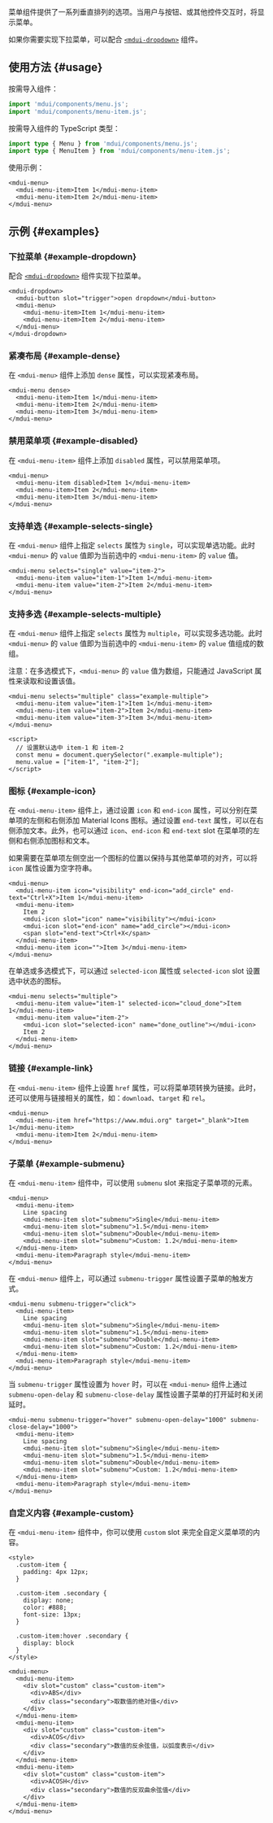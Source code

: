 菜单组件提供了一系列垂直排列的选项。当用户与按钮、或其他控件交互时，将显示菜单。

如果你需要实现下拉菜单，可以配合 [`<mdui-dropdown>`](/zh-cn/docs/2/components/dropdown) 组件。

## 使用方法 {#usage}

按需导入组件：

```js
import 'mdui/components/menu.js';
import 'mdui/components/menu-item.js';
```

按需导入组件的 TypeScript 类型：

```ts
import type { Menu } from 'mdui/components/menu.js';
import type { MenuItem } from 'mdui/components/menu-item.js';
```

使用示例：

```html,example,playgroundId=295
<mdui-menu>
  <mdui-menu-item>Item 1</mdui-menu-item>
  <mdui-menu-item>Item 2</mdui-menu-item>
</mdui-menu>
```

## 示例 {#examples}

### 下拉菜单 {#example-dropdown}

配合 [`<mdui-dropdown>`](/zh-cn/docs/2/components/dropdown) 组件实现下拉菜单。

```html,example,expandable,playgroundId=296
<mdui-dropdown>
  <mdui-button slot="trigger">open dropdown</mdui-button>
  <mdui-menu>
    <mdui-menu-item>Item 1</mdui-menu-item>
    <mdui-menu-item>Item 2</mdui-menu-item>
  </mdui-menu>
</mdui-dropdown>
```

### 紧凑布局 {#example-dense}

在 `<mdui-menu>` 组件上添加 `dense` 属性，可以实现紧凑布局。

```html,example,expandable,playgroundId=297
<mdui-menu dense>
  <mdui-menu-item>Item 1</mdui-menu-item>
  <mdui-menu-item>Item 2</mdui-menu-item>
  <mdui-menu-item>Item 3</mdui-menu-item>
</mdui-menu>
```

### 禁用菜单项 {#example-disabled}

在 `<mdui-menu-item>` 组件上添加 `disabled` 属性，可以禁用菜单项。

```html,example,expandable,playgroundId=298
<mdui-menu>
  <mdui-menu-item disabled>Item 1</mdui-menu-item>
  <mdui-menu-item>Item 2</mdui-menu-item>
  <mdui-menu-item>Item 3</mdui-menu-item>
</mdui-menu>
```

### 支持单选 {#example-selects-single}

在 `<mdui-menu>` 组件上指定 `selects` 属性为 `single`，可以实现单选功能。此时 `<mdui-menu>` 的 `value` 值即为当前选中的 `<mdui-menu-item>` 的 `value` 值。

```html,example,expandable,playgroundId=299
<mdui-menu selects="single" value="item-2">
  <mdui-menu-item value="item-1">Item 1</mdui-menu-item>
  <mdui-menu-item value="item-2">Item 2</mdui-menu-item>
</mdui-menu>
```

### 支持多选 {#example-selects-multiple}

在 `<mdui-menu>` 组件上指定 `selects` 属性为 `multiple`，可以实现多选功能。此时 `<mdui-menu>` 的 `value` 值即为当前选中的 `<mdui-menu-item>` 的 `value` 值组成的数组。

注意：在多选模式下，`<mdui-menu>` 的 `value` 值为数组，只能通过 JavaScript 属性来读取和设置该值。

```html,example,expandable,playgroundId=300
<mdui-menu selects="multiple" class="example-multiple">
  <mdui-menu-item value="item-1">Item 1</mdui-menu-item>
  <mdui-menu-item value="item-2">Item 2</mdui-menu-item>
  <mdui-menu-item value="item-3">Item 3</mdui-menu-item>
</mdui-menu>

<script>
  // 设置默认选中 item-1 和 item-2
  const menu = document.querySelector(".example-multiple");
  menu.value = ["item-1", "item-2"];
</script>
```

### 图标 {#example-icon}

在 `<mdui-menu-item>` 组件上，通过设置 `icon` 和 `end-icon` 属性，可以分别在菜单项的左侧和右侧添加 Material Icons 图标。通过设置 `end-text` 属性，可以在右侧添加文本。此外，也可以通过 `icon`、`end-icon` 和 `end-text` slot 在菜单项的左侧和右侧添加图标和文本。

如果需要在菜单项左侧空出一个图标的位置以保持与其他菜单项的对齐，可以将 `icon` 属性设置为空字符串。

```html,example,expandable,playgroundId=301
<mdui-menu>
  <mdui-menu-item icon="visibility" end-icon="add_circle" end-text="Ctrl+X">Item 1</mdui-menu-item>
  <mdui-menu-item>
    Item 2
    <mdui-icon slot="icon" name="visibility"></mdui-icon>
    <mdui-icon slot="end-icon" name="add_circle"></mdui-icon>
    <span slot="end-text">Ctrl+X</span>
  </mdui-menu-item>
  <mdui-menu-item icon="">Item 3</mdui-menu-item>
</mdui-menu>
```

在单选或多选模式下，可以通过 `selected-icon` 属性或 `selected-icon` slot 设置选中状态的图标。

```html,example,expandable,playgroundId=302
<mdui-menu selects="multiple">
  <mdui-menu-item value="item-1" selected-icon="cloud_done">Item 1</mdui-menu-item>
  <mdui-menu-item value="item-2">
    <mdui-icon slot="selected-icon" name="done_outline"></mdui-icon>
    Item 2
  </mdui-menu-item>
</mdui-menu>
```

### 链接 {#example-link}

在 `<mdui-menu-item>` 组件上设置 `href` 属性，可以将菜单项转换为链接。此时，还可以使用与链接相关的属性，如：`download`、`target` 和 `rel`。

```html,example,expandable,playgroundId=303
<mdui-menu>
  <mdui-menu-item href="https://www.mdui.org" target="_blank">Item 1</mdui-menu-item>
  <mdui-menu-item>Item 2</mdui-menu-item>
</mdui-menu>
```

### 子菜单 {#example-submenu}

在 `<mdui-menu-item>` 组件中，可以使用 `submenu` slot 来指定子菜单项的元素。

```html,example,expandable,playgroundId=304
<mdui-menu>
  <mdui-menu-item>
    Line spacing
    <mdui-menu-item slot="submenu">Single</mdui-menu-item>
    <mdui-menu-item slot="submenu">1.5</mdui-menu-item>
    <mdui-menu-item slot="submenu">Double</mdui-menu-item>
    <mdui-menu-item slot="submenu">Custom: 1.2</mdui-menu-item>
  </mdui-menu-item>
  <mdui-menu-item>Paragraph style</mdui-menu-item>
</mdui-menu>
```

在 `<mdui-menu>` 组件上，可以通过 `submenu-trigger` 属性设置子菜单的触发方式。

```html,example,expandable,playgroundId=305
<mdui-menu submenu-trigger="click">
  <mdui-menu-item>
    Line spacing
    <mdui-menu-item slot="submenu">Single</mdui-menu-item>
    <mdui-menu-item slot="submenu">1.5</mdui-menu-item>
    <mdui-menu-item slot="submenu">Double</mdui-menu-item>
    <mdui-menu-item slot="submenu">Custom: 1.2</mdui-menu-item>
  </mdui-menu-item>
  <mdui-menu-item>Paragraph style</mdui-menu-item>
</mdui-menu>
```

当 `submenu-trigger` 属性设置为 `hover` 时，可以在 `<mdui-menu>` 组件上通过 `submenu-open-delay` 和 `submenu-close-delay` 属性设置子菜单的打开延时和关闭延时。

```html,example,expandable,playgroundId=306
<mdui-menu submenu-trigger="hover" submenu-open-delay="1000" submenu-close-delay="1000">
  <mdui-menu-item>
    Line spacing
    <mdui-menu-item slot="submenu">Single</mdui-menu-item>
    <mdui-menu-item slot="submenu">1.5</mdui-menu-item>
    <mdui-menu-item slot="submenu">Double</mdui-menu-item>
    <mdui-menu-item slot="submenu">Custom: 1.2</mdui-menu-item>
  </mdui-menu-item>
  <mdui-menu-item>Paragraph style</mdui-menu-item>
</mdui-menu>
```

### 自定义内容 {#example-custom}

在 `<mdui-menu-item>` 组件中，你可以使用 `custom` slot 来完全自定义菜单项的内容。

```html,example,expandable,playgroundId=307
<style>
  .custom-item {
    padding: 4px 12px;
  }

  .custom-item .secondary {
    display: none;
    color: #888;
    font-size: 13px;
  }

  .custom-item:hover .secondary {
    display: block
  }
</style>

<mdui-menu>
  <mdui-menu-item>
    <div slot="custom" class="custom-item">
      <div>ABS</div>
      <div class="secondary">取数值的绝对值</div>
    </div>
  </mdui-menu-item>
  <mdui-menu-item>
    <div slot="custom" class="custom-item">
      <div>ACOS</div>
      <div class="secondary">数值的反余弦值，以弧度表示</div>
    </div>
  </mdui-menu-item>
  <mdui-menu-item>
    <div slot="custom" class="custom-item">
      <div>ACOSH</div>
      <div class="secondary">数值的反双曲余弦值</div>
    </div>
  </mdui-menu-item>
</mdui-menu>
```
